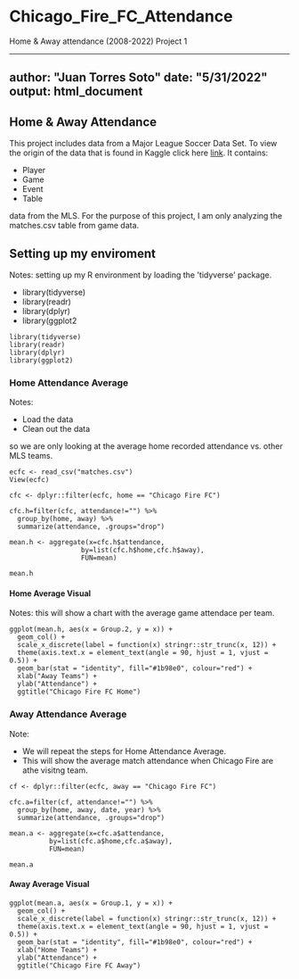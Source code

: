 # Chicago_Fire_FC_Attendance
Home &amp; Away attendance (2008-2022)
Project 1

---
author: "Juan Torres Soto"
date: "5/31/2022"
output: html_document
---

## Home & Away Attendance

This project includes data from a Major League Soccer Data Set. To view the origin of the data that is found in Kaggle click here [link](https://www.kaggle.com/datasets/josephvm/major-league-soccer-dataset). It contains:

* Player
* Game
* Event
* Table

data from the MLS. For the purpose of this project, I am only analyzing the matches.csv table from game data. 


## Setting up my enviroment
Notes: setting up my R environment by loading the 'tidyverse' package.

* library(tidyverse)
* library(readr)
* library(dplyr)
* library(ggplot2

```{r loading packages, warning=FALSE, include=FALSE}
library(tidyverse)
library(readr)
library(dplyr)
library(ggplot2)
```


### Home Attendance Average
Notes:

* Load the data
* Clean out the data 

so we are only looking at the average home recorded attendance vs. other MLS teams. 


```{r loading and cleaning up the home data, warning=FALSE, include=FALSE}
ecfc <- read_csv("matches.csv")
View(ecfc) 

cfc <- dplyr::filter(ecfc, home == "Chicago Fire FC")

cfc.h=filter(cfc, attendance!="") %>% 
  group_by(home, away) %>%
  summarize(attendance, .groups="drop")

mean.h <- aggregate(x=cfc.h$attendance,
                  by=list(cfc.h$home,cfc.h$away),
                  FUN=mean) 
```

```{r home average table}
mean.h
```

#### Home Average Visual 
Notes: this will show a chart with the average game attendace per team. 

```{r home data viz, echo=FALSE}
ggplot(mean.h, aes(x = Group.2, y = x)) +
  geom_col() +
  scale_x_discrete(label = function(x) stringr::str_trunc(x, 12)) +
  theme(axis.text.x = element_text(angle = 90, hjust = 1, vjust = 0.5)) +
  geom_bar(stat = "identity", fill="#1b98e0", colour="red") +
  xlab("Away Teams") +
  ylab("Attendance") + 
  ggtitle("Chicago Fire FC Home")
```





### Away Attendance Average  
Note: 
* We will repeat the steps for Home Attendance Average.
* This will show the average match attendance when Chicago Fire are athe visitng team. 

```{r cleaning the away data, warning=FALSE, include=FALSE}
cf <- dplyr::filter(ecfc, away == "Chicago Fire FC")

cfc.a=filter(cf, attendance!="") %>%
  group_by(home, away, date, year) %>%
  summarize(attendance, .groups="drop")

mean.a <- aggregate(x=cfc.a$attendance,
          by=list(cfc.a$home,cfc.a$away),
          FUN=mean) 
```


```{r away average table}
mean.a
```

#### Away Average Visual 

```{r away average visual, echo=FALSE, warning=FALSE}
ggplot(mean.a, aes(x = Group.1, y = x)) +
  geom_col() +
  scale_x_discrete(label = function(x) stringr::str_trunc(x, 12)) +
  theme(axis.text.x = element_text(angle = 90, hjust = 1, vjust = 0.5)) +
  geom_bar(stat = "identity", fill="#1b98e0", colour="red") +
  xlab("Home Teams") +
  ylab("Attendance") + 
  ggtitle("Chicago Fire FC Away")
```


